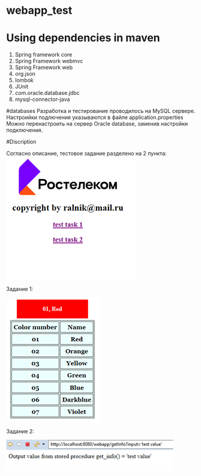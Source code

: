# webapp_test

# Using dependencies in maven
1. Spring framework core
2. Spring Framework webmvc
3. Spring Framework web
4. org.json
5. lombok
6. JUnit
7. com.oracle.database.jdbc
8. mysql-connector-java

#databases
Разработка и тестирование проводилось на MySQL сервере.
Настроийки подлючения указываются в файле application.properties
Можно перенастроить на сервер Oracle databasе, заменив настройки подключения.


#Discription

Согласно описание, тестовое задание разделено на 2 пункта:
![alt text](index.png)

Задание 1: </p>
![](task1.png)

Задание 2:</p>
![alt text](task2.png)
